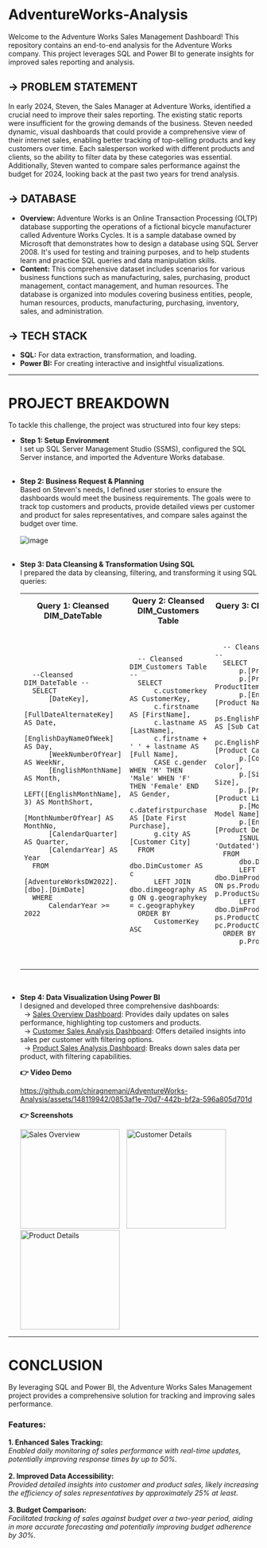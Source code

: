 # AdventureWorks-Analysis
Welcome to the Adventure Works Sales Management Dashboard! This repository contains an end-to-end analysis for the Adventure Works company. This project leverages SQL and Power BI to generate insights for improved sales reporting and analysis.

## &rarr; PROBLEM STATEMENT
In early 2024, Steven, the Sales Manager at Adventure Works, identified a crucial need to improve their sales reporting. The existing static reports were insufficient for the growing demands of the business. Steven needed dynamic, visual dashboards that could provide a comprehensive view of their internet sales, enabling better tracking of top-selling products and key customers over time. Each salesperson worked with different products and clients, so the ability to filter data by these categories was essential. Additionally, Steven wanted to compare sales performance against the budget for 2024, looking back at the past two years for trend analysis.

## &rarr; DATABASE
- **Overview:** Adventure Works is an Online Transaction Processing (OLTP) database supporting the operations of a fictional bicycle manufacturer called Adventure Works Cycles. It is a sample database owned by Microsoft that demonstrates how to design a database using SQL Server 2008. It's used for testing and training purposes, and to help students learn and practice SQL queries and data manipulation skills.<br>
- **Content:** This comprehensive dataset includes scenarios for various business functions such as manufacturing, sales, purchasing, product management, contact management, and human resources. The database is organized into modules covering business entities, people, human resources, products, manufacturing, purchasing, inventory, sales, and administration.

## &rarr; TECH STACK
- **SQL:** For data extraction, transformation, and loading.<br>
- **Power BI:** For creating interactive and insightful visualizations.

---
# PROJECT BREAKDOWN
To tackle this challenge, the project was structured into four key steps:<br>
- **Step 1: Setup Environment**<br>
I set up SQL Server Management Studio (SSMS), configured the SQL Server instance, and imported the Adventure Works database.<br><br>
- **Step 2: Business Request & Planning**<br>
Based on Steven's needs, I defined user stories to ensure the dashboards would meet the business requirements. The goals were to track top customers and products, provide detailed views per customer and product for sales representatives, and compare sales against the budget over time.<br><br>
![image](https://github.com/chiragnemani/AdventureWorks-Analysis/assets/148119942/6ebcfc12-151b-4f96-8d60-5bfdae5057f6)
<br><br>
- **Step 3: Data Cleansing & Transformation Using SQL**<br>
I prepared the data by cleansing, filtering, and transforming it using SQL queries:<br>

	<table>
	  <tr>
	    <th>Query 1: Cleansed DIM_DateTable</th>
	    <th>Query 2: Cleansed DIM_Customers Table</th>
	    <th>Query 3: Cleansed DIM_Products Table</th>
	    <th>Query 4: Cleansed FACT_InternetSales Table</th>
	  </tr>
	  <tr>
	    <td>
	<pre>
	<code>
	--Cleansed DIM_DateTable --
	SELECT
	    [DateKey],
	    [FullDateAlternateKey] AS Date,
	    [EnglishDayNameOfWeek] AS Day,
	    [WeekNumberOfYear] AS WeekNr,
	    [EnglishMonthName] AS Month,
	    LEFT([EnglishMonthName], 3) AS MonthShort,
	    [MonthNumberOfYear] AS MonthNo,
	    [CalendarQuarter] AS Quarter,
	    [CalendarYear] AS Year
	FROM
	    [AdventureWorksDW2022].[dbo].[DimDate]
	WHERE
	    CalendarYear >= 2022
	</code>
	</pre>
	    </td>
	    <td>
	<pre>
	<code>
	-- Cleansed DIM_Customers Table --
	SELECT
	    c.customerkey AS CustomerKey,
	    c.firstname AS [FirstName],
	    c.lastname AS [LastName],
	    c.firstname + ' ' + lastname AS [Full Name],
	    CASE c.gender WHEN 'M' THEN 'Male' WHEN 'F' THEN 'Female' END AS Gender,
	    c.datefirstpurchase AS [Date First Purchase],
	    g.city AS [Customer City]
	FROM
	    dbo.DimCustomer AS c
	    LEFT JOIN dbo.dimgeography AS g ON g.geographykey = c.geographykey
	ORDER BY
	    CustomerKey ASC
	</code>
	</pre>
	    </td>
	    <td>
	<pre>
	<code>
	-- Cleansed DIM_Products Table --
	SELECT 
	    p.[ProductKey], 
	    p.[ProductAlternateKey] AS ProductItemCode, 
	    p.[EnglishProductName] AS [Product Name], 
	    ps.EnglishProductSubcategoryName AS [Sub Category], 
	    pc.EnglishProductCategoryName AS [Product Category], 
	    p.[Color] AS [Product Color], 
	    p.[Size] AS [Product Size], 
	    p.[ProductLine] AS [Product Line], 
	    p.[ModelName] AS [Product Model Name], 
	    p.[EnglishDescription] AS [Product Description], 
	    ISNULL (p.Status, 'Outdated') AS [Product Status]
	FROM 
	    dbo.DimProduct as p
	    LEFT JOIN dbo.DimProductSubcategory AS ps ON ps.ProductSubcategoryKey = p.ProductSubcategoryKey 
	    LEFT JOIN dbo.DimProductCategory AS pc ON ps.ProductCategoryKey = pc.ProductCategoryKey 
	ORDER BY 
	    p.ProductKey ASC
	</code>
	</pre>
	    </td>
	    <td>
	<pre>
	<code>
	-- Cleansed FACT_InternetSales Table --
	SELECT 
	    [ProductKey], 
	    [OrderDateKey], 
	    [DueDateKey], 
	    [ShipDateKey], 
	    [CustomerKey], 
	    [SalesOrderNumber], 
	    [SalesAmount]
	FROM 
	    dbo.FactInternetSales
	WHERE 
	    LEFT (OrderDateKey, 4) >= YEAR(GETDATE()) -2
	ORDER BY
	    OrderDateKey ASC
	</code>
	</pre>
	    </td>
	  </tr>
	</table>
 
<br>

- **Step 4: Data Visualization Using Power BI**<br>
I designed and developed three comprehensive dashboards:<br>
&nbsp; &rarr; <ins>Sales Overview Dashboard</ins>: Provides daily updates on sales performance, highlighting top customers and products.<br>
&nbsp; &rarr; <ins>Customer Sales Analysis Dashboard</ins>: Offers detailed insights into sales per customer with filtering options.<br>
&nbsp; &rarr; <ins>Product Sales Analysis Dashboard</ins>: Breaks down sales data per product, with filtering capabilities.


	**&#128073; Video Demo**
	
	https://github.com/chiragnemani/AdventureWorks-Analysis/assets/148119942/0853af1e-70d7-442b-bf2a-596a805d701d
	
	**&#128073; Screenshots**
	<p float="left">
	  <img src="https://github.com/chiragnemani/AdventureWorks-Analysis/assets/148119942/c7895207-bac2-40d7-ae21-214fc3513eb3" alt="Sales Overview" width="200" style="margin-right: 10px;"/>
	  <img src="https://github.com/chiragnemani/AdventureWorks-Analysis/assets/148119942/1df95dc7-9bb7-48c7-aa59-7d9ef08af490" alt="Customer Details" width="200" style="margin-right: 10px;"/>
	  <img src="https://github.com/chiragnemani/AdventureWorks-Analysis/assets/148119942/5283879f-8b8c-4268-8bbb-c9557f4a6a60" alt="Product Details" width="200"/>
	</p>


---
# CONCLUSION
By leveraging SQL and Power BI, the Adventure Works Sales Management project provides a comprehensive solution for tracking and improving sales performance.<br>
### Features:
**1. Enhanced Sales Tracking:** <br>
*Enabled daily monitoring of sales performance with real-time updates, potentially improving response times by up to 50%.* <br><br>
**2. Improved Data Accessibility:** <br>
*Provided detailed insights into customer and product sales, likely increasing the efficiency of sales representatives by approximately 25% at least.* <br><br>
**3. Budget Comparison:** <br>
*Facilitated tracking of sales against budget over a two-year period, aiding in more accurate forecasting and potentially improving budget adherence by 30%.* <br>
